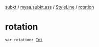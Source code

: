 [subkt](../../index.md) / [myaa.subkt.ass](../index.md) / [StyleLine](index.md) / [rotation](./rotation.md)

# rotation

`var rotation: `[`Int`](https://kotlinlang.org/api/latest/jvm/stdlib/kotlin/-int/index.html)